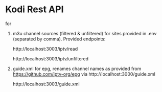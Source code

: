 # Kodi Rest API

for
1. m3u channel sources (filtered & unfiltered) for sites provided in .env 
(separated by comma). Provided endpoints:


    http://localhost:3003/iptv/read

    http://localhost:3003/iptv/unfiltered


2. guide.xml for epg, renames channel names as provided from 
https://github.com/iptv-org/epg via http://localhost:3000/guide.xml


    http://localhost:3003/guide.xml